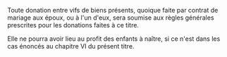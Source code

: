   
 Toute donation entre vifs de biens présents, quoique faite par contrat de mariage aux époux, ou à l'un d'eux, sera soumise aux règles générales prescrites pour les donations faites à ce titre.  

  
 Elle ne pourra avoir lieu au profit des enfants à naître, si ce n'est dans les cas énoncés au chapitre VI du présent titre.  
